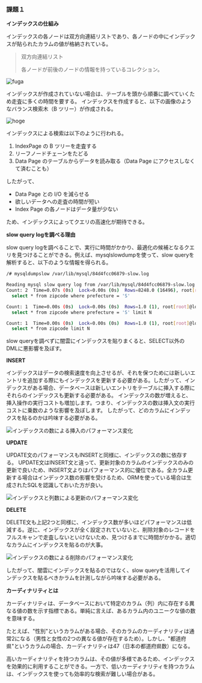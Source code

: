 ### 課題１

**インデックスの仕組み**

インデックスの各ノードは双方向連結リストであり、各ノードの中にインデックスが貼られたカラムの値が格納されている。

> 双方向連結リスト
>
> 各ノードが前後のノードの情報を持っているコレクション。

![fuga](https://use-the-index-luke.com/static/fig01_01_index_leaf_nodes.ja.NS5zx69O.png)

インデックスが作成されていない場合は、テーブルを頭から順番に調べていくため走査に多くの時間を要する。
インデックスを作成すると、以下の画像のようなバランス検索木（B ツリー）が作成される。

![hoge](https://poppingcarp.com/wp-content/uploads/2021/11/index-page_data-page.svg)

インデックスによる検索は以下のように行われる。

1. IndexPage の B ツリーを走査する
1. リーフノードチェーンをたどる
1. Data Page のテーブルからデータを読み取る（Data Page にアクセスしなくて済むことも）

したがって、

- Data Page との I/O を減らせる
- 欲しいデータへの走査の時間が短い
- Index Page の各ノードはデータ量が少ない

ため、インデックスによってクエリの高速化が期待できる。

**slow query logを調べる理由**

slow query logを調べることで、実行に時間がかかり、最適化の候補となるクエリを見つけることができる。例えば、mysqlslowdumpを使って、slow queryを解析すると、以下のような情報を得られる。

```sh
/# mysqldumpslow /var/lib/mysql/84d4fcc06879-slow.log

Reading mysql slow query log from /var/lib/mysql/84d4fcc06879-slow.log
Count: 2  Time=0.07s (0s)  Lock=0.00s (0s)  Rows=8248.0 (16496), root[root]@localhost
  select * from zipcode where prefecture = 'S'

Count: 1  Time=0.00s (0s)  Lock=0.00s (0s)  Rows=1.0 (1), root[root]@localhost
  select * from zipcode where prefecture = 'S' limit N

Count: 1  Time=0.00s (0s)  Lock=0.00s (0s)  Rows=1.0 (1), root[root]@localhost
  select * from zipcode limit N
```

slow queryを調べずに闇雲にインデックスを貼りまくると、SELECT以外のDMLに悪影響を及ぼす。

**INSERT**

インデックスはデータの検索速度を向上させるが、それを保つためには新しいエントリを追加する際にもインデックスを更新する必要がある。したがって、インデックスがある場合、データベースは新しいエントリをテーブルに挿入する際にそれらのインデックスも更新する必要がある。
インデックスの数が増えると、挿入操作の実行コストも増加します。つまり、インデックスの数は挿入文の実行コストに乗数のような影響を及ぼします。
したがって、どのカラムにインデックスを貼るのかは吟味する必要がある。

![インデックスの数による挿入のパフォーマンス変化](https://use-the-index-luke.com/static/fig08_01_insert.ja.tj3OKCEx.png)


**UPDATE**

UPDATE文のパフォーマンスもINSERTと同様に、インデックスの数に依存する。
UPDATE文はINSERT文と違って、更新対象のカラムのインデックスのみの更新で良いため、INSERT文よりはパフォーマンス的に優位である。全カラム更新する場合はインデックス数の影響を受けるため、ORMを使っている場合は生成されたSQLを認識しておいた方が良い。

![インデックスと列数による更新のパフォーマンス変化](https://use-the-index-luke.com/static/fig08_03_update.ja.X-qI9-ju.png)

**DELETE**

DELETE文も上記2つと同様に、インデックス数が多いほどパフォーマンスは低減する。逆に、インデックスが全く設定されていないと、削除対象のレコードをフルスキャンで走査しないといけないため、見つけるまでに時間がかかる。適切なカラムにインデックスを貼るのが大事。

![インデックスの数による削除のパフォーマンス変化](https://use-the-index-luke.com/static/fig08_02_delete.ja.oeageTzM.png)

したがって、闇雲にインデックスを貼るのではなく、slow queryを活用してインデックスを貼るべきかラムを計測しながら吟味する必要がある。

**カーディナリティとは**

カーディナリティは、データベースにおいて特定のカラム（列）内に存在する異なる値の数を示す指標である。単純に言えば、あるカラム内のユニークな値の数を意味する。

たとえば、"性別"というカラムがある場合、そのカラムのカーディナリティは通常2になる（男性と女性の2つの異なる値が存在するため）。しかし、"都道府県"というカラムの場合、カーディナリティは47（日本の都道府県数）になる。

高いカーディナリティを持つカラムは、その値が多様であるため、インデックスを効果的に利用することができる。一方で、低いカーディナリティを持つカラムは、インデックスを使っても効率的な検索が難しい場合がある。